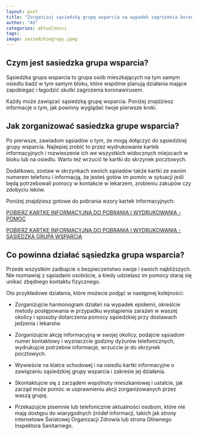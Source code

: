 ```yaml
---
layout: post
title: "Zorganizuj sąsiedzką grupę wsparcia na wypadek zagrożenia koronawirusem"
author: "AS"
categories: aktualnosci
tags: 
image: sasiedzkiegrupy.jpeg
---
```


<h2>Czym jest sasiedzka grupa wsparcia?</h2>

Sąsiedzka grupa wsparcia to grupa osób mieszkających na tym samym osiedlu badź w tym samym bloku, które wspólnie planują działania mające zapobiegać i łagodzić skutki zagrożenia koronawirusem.

Każdy może zawiązać sąsiedzką grupę wsparcia. Poniżej znajdziesz informacje o tym, jak powinny wyglądać twoje pierwsze kroki.

<h2>Jak zorganizować sasiedzka grupe wsparcia?</h2>

Po pierwsze, zawiadom sąsiadów o tym, że mogą dołączyć do sąsiedzkiej grupy wsparcia. Najlepiej zrobić to przez wydrukowanie kartek informacyjnych i rozwieszenie ich we wszystkich widocznych miejscach w bloku lub na osiedlu. Warto też wrzucić te kartki do skrzynek pocztowych.

Dodatkowo, zostaw w skrzynkach swoich sąsiadów także kartki ze swoim numerem telefonu i informacją, że jesteś gotów im pomóc w sytuacji jeśli będą potrzebowali pomocy w kontakcie w lekarzem, zrobieniu zakupów czy zdobyciu leków.

Poniżej znajdziesz gotowe do pobrania wzory kartek informacyjnych:

[POBIERZ KARTKĘ INFORMACYJNĄ DO POBRANIA I WYDRUKOWANIA - POMOC](../pages/handouts/kartka-pomoc.pdf)  

[POBIERZ KARTKĘ INFORMACYJNĄ DO POBRANIA I WYDRUKOWANIA - SĄSIEDZKA GRUPA WSPARCIA](../pages/handouts/kartka-grupa.pdf)  

<h2>Co powinna działać sąsiedzka grupa wsparcia?</h2>

Przede wszystkim zadbajcie o bezpieczeństwo swoje i swoich najbliższych. Nie rozmawiaj z sąsiadami osobiście, a kiedy udzielasz im pomocy staraj się unikać zbędnego kontaktu fizycznego.

Oto przykładowe działania, które możecie podjąć w następnej kolejności:

- Zorganizujcie harmonogram działań na wypadek epidemii, określcie metody postępowania w przypadku wystąpienia zarażeń w waszej okolicy i sposoby dotarczenia pomocy sąsiedzkiej przy dostawach jedzenia i lekarstw.  

- Zorganizujcie akcję informacyjną w swojej okolicy, podajcie sąsiadom numer kontaktowy i wyznaczcie godziny dyżurów telefonicznych, wydrukujcie potrzebne informacje, wrzućcie je do skrzynek pocztowych.  

- Wywieście na klatce schodowej i na osiedlu kartki informacyjne o zawiązaniu sąsiedzkiej grupy wsparcia i zakresie jej działania.  

- Skontaktujcie się z zarządem wspólnoty mieszkaniowej i ustalcie, jak zarząd może pomóc w usprawnieniu akcji zorganizowanych przez waszą grupę.  

- Przekazujcie pisemnie lub telefonicznie aktualności osobom, które nie mają dostępu do wiarygodnych źródeł informacji, takich jak strony internetowe Światowej Organizacji Zdrowia lub strona Głównego Inspektora Sanitarnego.  